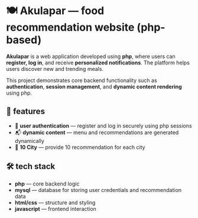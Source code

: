 # 🍽️ Akulapar — food recommendation website (php-based)

**Akulapar** is a web application developed using **php**, where users can **register, log in**, and receive **personalized notifications**. The platform helps users discover new and trending meals.

This project demonstrates core backend functionality such as **authentication**, **session management**, and **dynamic content rendering** using php.

## 🌟 features

- 🔐 **user authentication** — register and log in securely using php sessions
- 📬 **dynamic content** — menu and recommendations are generated dynamically
- 📱 **10 City** — provide 10 recommendation for each city

## 🛠 tech stack

- **php** — core backend logic
- **mysql** — database for storing user credentials and recommendation data
- **html/css** — structure and styling
- **javascript** — frontend interaction
